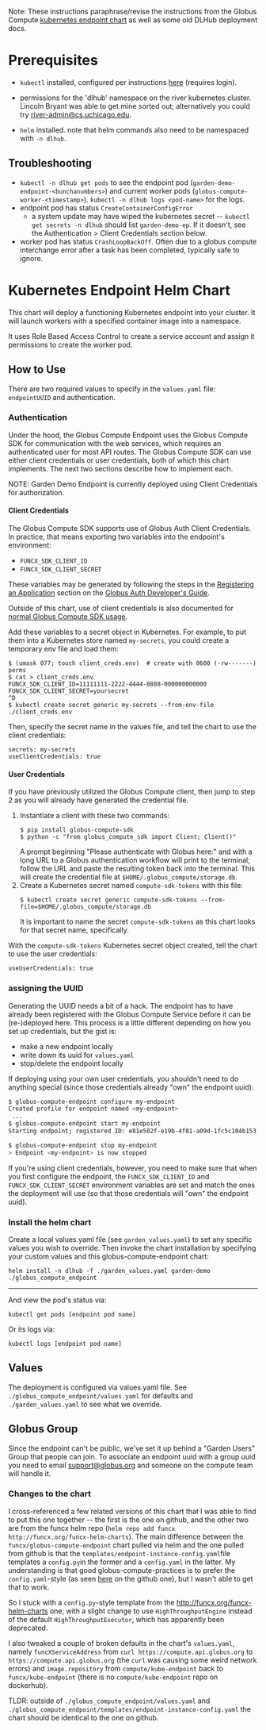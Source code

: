 Note: These instructions paraphrase/revise the instructions from the Globus Compute [kubernetes endpoint chart](https://github.com/funcx-faas/funcX/blob/main/helm/README.md) as well as some old DLHub deployment docs.

# Prerequisites
- `kubectl` installed, configured per instructions [here](https://login-riverdev.ssl-hep.org/login/river) (requires login).
- permissions for the 'dlhub' namespace on the river kubernetes cluster. Lincoln Bryant was able to get mine sorted out; alternatively you could try river-admin@cs.uchicago.edu.

- `helm` installed. note that helm commands also need to be namespaced with `-n dlhub`.

## Troubleshooting
  - `kubectl -n dlhub get pods` to see the endpoint pod (`garden-demo-endpoint-<bunchanumbers>`) and current worker pods (`globus-compute-worker-<timestamp>`). `kubectl -n dlhub logs <pod-name>` for the logs.
  - endpoint pod has status `CreateContainerConfigError`
    - a system update may have wiped the kubernetes secret -- `kubectl get secrets -n dlhub` should list `garden-demo-ep`. If it doesn't, see the Authentication > Client Credentials section below.
  - worker pod has status `CrashLoopBackOff`. Often due to a globus compute interchange error after a task has been completed, typically safe to ignore.

# Kubernetes Endpoint Helm Chart
This chart will deploy a functioning Kubernetes endpoint into your cluster. It
will launch workers with a specified container image into a namespace.

It uses Role Based Access Control to create a service account and assign it
permissions to create the worker pod.

## How to Use
There are two required values to specify in the `values.yaml` file:
`endpointUUID` and authentication.

### Authentication
Under the hood, the Globus Compute Endpoint uses the Globus Compute SDK for
communication with the web services, which requires an authenticated user for
most API routes.  The Globus Compute SDK can use either client credentials or
user credentials, both of which this chart implements.  The next two sections
describe how to implement each.

NOTE: Garden Demo Endpoint is currently deployed using Client Credentials for authorization.

#### Client Credentials
The Globus Compute SDK supports use of Globus Auth Client Credentials.  In practice,
that means exporting two variables into the endpoint's environment:

* `FUNCX_SDK_CLIENT_ID`
* `FUNCX_SDK_CLIENT_SECRET`

These variables may be generated by following the steps in the [Registering an
Application](https://docs.globus.org/api/auth/developer-guide/#register-app)
section on the [Globus Auth Developer's
Guide](https://docs.globus.org/api/auth/developer-guide/).

Outside of this chart, use of client credentials is also documented for [normal
Globus Compute SDK
usage](https://funcx.readthedocs.io/en/latest/sdk.html#client-credentials-with-globus-compute-clients).

Add these variables to a secret object in Kubernetes.  For example, to put them
into a Kubernetes store named `my-secrets`, you could create a temporary env file
and load them:

```
$ (umask 077; touch client_creds.env)  # create with 0600 (-rw-------) perms
$ cat > client_creds.env
FUNCX_SDK_CLIENT_ID=11111111-2222-4444-8888-000000000000
FUNCX_SDK_CLIENT_SECRET=yoursecret
^D
$ kubectl create secret generic my-secrets --from-env-file ./client_creds.env
```

Then, specify the secret name in the values file, and tell the chart to use
the client credentials:
```
secrets: my-secrets
useClientCredentials: true
```

#### User Credentials
If you have previously utilized the Globus Compute client, then jump to step 2 as you
will already have generated the credential file.

1. Instantiate a client with these two commands:
    ```shell
    $ pip install globus-compute-sdk
    $ python -c "from globus_compute_sdk import Client; Client()"
    ```
    A prompt beginning "Please authenticate with Globus here:" and with a long
    URL to a Globus authentication workflow will print to the terminal; follow
    the URL and paste the resulting token back into the terminal.  This will
    create the credential file at `$HOME/.globus_compute/storage.db`.
1. Create a Kubernetes secret named `compute-sdk-tokens` with this file:
    ```shell
    $ kubectl create secret generic compute-sdk-tokens --from-file=$HOME/.globus_compute/storage.db
    ```
    It is important to name the secret `compute-sdk-tokens` as this chart looks
    for that secret name, specifically.

With the `compute-sdk-tokens` Kubernetes secret object created, tell the chart to
use the user credentials:

```
useUserCredentials: true
```

### assigning the UUID

Generating the UUID needs a bit of a hack. The endpoint has to have already been registered with the Globus Compute Service before it can be (re-)deployed here. This process is a little different depending on how you set up credentials, but the gist is:
- make a new endpoint locally
- write down its uuid for `values.yaml`
- stop/delete the endpoint locally

If deploying using your own user credentials, you shouldn't need to do anything special (since those credentials already "own" the endpoint uuid):

``` sh
$ globus-compute-endpoint configure my-endpoint
Created profile for endpoint named <my-endpoint>
 ...
$ globus-compute-endpoint start my-endpoint
Starting endpoint; registered ID: e81e502f-e19b-4f81-a09d-1fc5c104b153

$ globus-compute-endpoint stop my-endpoint
> Endpoint <my-endpoint> is now stopped
```

If you're using client credentials, however, you need to make sure that when you first configure the endpoint, the `FUNCX_SDK_CLIENT_ID` and `FUNCX_SDK_CLIENT_SECRET` environment variables are set and match the ones the deployment will use (so that those credentials will "own" the endpoint uuid).

### Install the helm chart

Create a local values.yaml file (see `garden_values.yaml`) to set any specific values you wish to
override. Then invoke the chart installation by specifying your custom values and this globus-compute-endpoint chart:

```shell script
helm install -n dlhub -f ./garden_values.yaml garden-demo ./globus_compute_endpoint
```

---

And view the pod's status via:

```shell script
kubectl get pods [endpoint pod name]
```

Or its logs via:

```shell script
kubectl logs [endpoint pod name]
```

## Values
The deployment is configured via values.yaml file. See `./globus_compute_endpoint/values.yaml` for defaults and `./garden_values.yaml` to see what we override.

## Globus Group
Since the endpoint can't be public, we've set it up behind a "Garden Users" Group that people can join. To associate an endpoint uuid with a group uuid you need to email support@globus.org and someone on the compute team will handle it.

### Changes to the chart

I cross-referenced a few related versions of this chart that I was able to find to put this one together -- the first is the one on github, and the other two are from the funcx helm repo (`helm repo add funcx http://funcx.org/funcx-helm-charts`). The main difference between the `funcx/globus-compute-endpoint` chart pulled via helm and the one pulled from github is that the `templates/endpoint-instance-config.yaml`file templates a `config.py`in the former and a `config.yaml` in the latter. My understanding is that good globus-compute-practices is to prefer the `config.yaml`-style (as seen  [here](https://github.com/funcx-faas/funcX/blob/4fc7047648693fbb688c93f8a09b4aeb830b10bd/helm/funcx_endpoint/templates/endpoint-instance-config.yaml#L11) on the github one), but I wasn't able to get that to work.

So I stuck with a `config.py`-style template from the http://funcx.org/funcx-helm-charts one, with a slight change to use     `HighThroughputEngine` instead of the default `HighThroughputExecutor`, which has apparently been deprecated.

I also tweaked a couple of broken defaults in the chart's `values.yaml`, namely `funcXServiceAddress` from `curl https://compute.api.globus.org` to `https://compute.api.globus.org` (the `curl` was causing some weird network errors) and `image.repository` from `compute/kube-endpoint` back to `funcx/kube-endpoint` (there is no `compute/kube-endpoint` repo on dockerhub).

TLDR: outside of `./globus_compute_endpoint/values.yaml` and `./globus_compute_endpoint/templates/endpoint-instance-config.yaml` the chart should be identical to the one on github.
